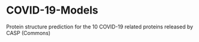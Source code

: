 # COVID-19-Models
Protein structure prediction for the 10 COVID-19 related proteins released by CASP (Commons)
